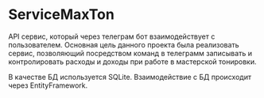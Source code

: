 # ServiceMaxTon
API сервис, который через телеграм бот взаимодействует с пользователем. Основная цель данного проекта была реализовать сервис, позволяющий посредством команд в телеграмм записывать и контролировать расходы и доходы при работе в мастерской тонировки.

В качестве БД используется SQLite.
Взаимодействие с БД происходит через EntityFramework.
